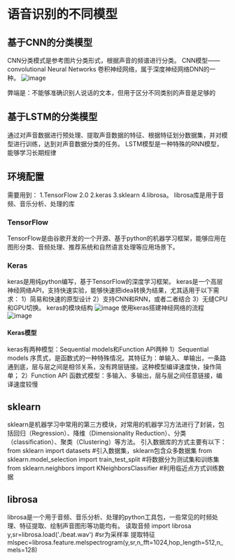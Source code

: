 # 语音识别的不同模型
## 基于CNN的分类模型
CNN分类模式是参考图片分类形式，根据声音的频谱进行分类。
CNN模型——convolutional Neural Networks 卷积神经网络，属于深度神经网络DNN的一种。
![image](https://user-images.githubusercontent.com/33819026/114294210-9560f800-9acf-11eb-9965-f2b02f9cc8b2.png)

弊端是：不能够准确识别人说话的文本，但用于区分不同类别的声音是足够的
## 基于LSTM的分类模型
通过对声音数据进行预处理、提取声音数据的特征、根据特征划分数据集，并对模型进行训练，达到对声音数据分类的任务。
LSTM模型是一种特殊的RNN模型，能够学习长期规律

## 环境配置
需要用到：
1.TensorFlow 2.0
2.keras
3.sklearn
4.librosa。 librosa库是用于音频、音乐分析、处理的库
### TensorFlow
TensorFlow是由谷歌开发的一个开源、基于python的机器学习框架，能够应用在图形分类、音频处理、推荐系统和自然语言处理等应用场景下。
### Keras
keras是用纯python编写，基于TensorFlow的深度学习框架。
keras是一个高层神经网络API，支持快速实验，能够快速把idea转换为结果，尤其适用于以下需求：
1）简易和快速的原型设计
2）支持CNN和RNN，或者二者结合
3）无缝CPU和GPU切换。
keras的模块结构
![image](https://user-images.githubusercontent.com/33819026/114298040-e29c9400-9ae6-11eb-8720-05e2257929d1.png)
使用keras搭建神经网络的流程
![image](https://user-images.githubusercontent.com/33819026/114298056-f811be00-9ae6-11eb-8996-ee271e1a5141.png)
#### Keras模型
keras有两种模型：Sequential models和Function API两种
1）Sequential models 序贯式，是函数式的一种特殊情况。其特征为：单输入、单输出，一条路通到底，层与层之间是相邻关系，没有跨层链接。这种模型编译速度快，操作简单；
2）Function API 函数式模型：多输入、多输出，层与层之间任意链接，编译速度较慢
## sklearn
sklearn是机器学习中常用的第三方模块，对常用的机器学习方法进行了封装，包括回归（Regression）、降维（Dimensionality Reduction）、分类（classification）、聚类（Clustering）等方法。
引入数据库的方式主要有以下：
from sklearn import datasets #引入数据集，sklearn包含众多数据集
from sklearn.model_selection import train_test_split #将数据分为测试集和训练集
from sklearn.neighbors import KNeighborsClassifier #利用临近点方式训练数据
## librosa
librosa是一个用于音频、音乐分析、处理的python工具包，一些常见的时频处理、特征提取、绘制声音图形等功能均有。
读取音频
import librosa
y,sr=librosa.load('./beat.wav')  #sr为采样率
提取特征
mlspec=librosa.feature.melspectrogram(y,sr,n_fft=1024,hop_length=512,n_mels=128)
